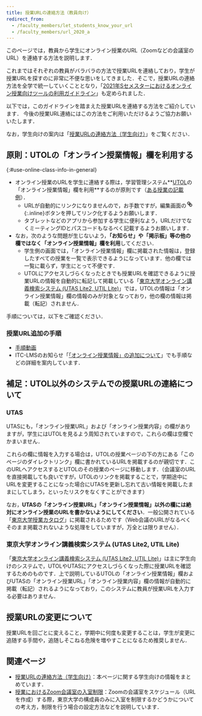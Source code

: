```yaml
---
title: 授業URLの連絡方法（教員向け）
redirect_from:
  - /faculty_members/let_students_know_your_url
  - /faculty_members/url_2020_a
---
```


このページでは，教員から学生にオンライン授業のURL（Zoomなどの会議室のURL）を連絡する方法を説明します．

これまではそれぞれの教員がバラバラの方法で授業URLを連絡しており，学生が授業URLを探すのに非常に不便な思いをしてきました．そこで，授業URLの連絡方法を全学で統一していくこととなり，「[2021年Sセメスターにおけるオンライン授業向けツールの利用ガイドライン](/docs/guideline)」も定められました．

以下では，このガイドラインを踏まえた授業URLを連絡する方法をご紹介しています．
今後の授業URL連絡にはこの方法をご利用いただけるようご協力お願いいたします．

なお，学生向けの案内は「[授業URLの連絡方法（学生向け）](/oc/url)」をご覧ください．

## 原則：UTOLの「オンライン授業情報」欄を利用する
{:#use-online-class-info-in-general}

- オンライン授業のURLを学生に連絡する際は，学習管理システム**[UTOL](/utol)の「オンライン授業情報」欄を利用**するのが原則です（[ある授業の記載例](https://utol.ecc.u-tokyo.ac.jp/lms/course?idnumber=2020FEN-EE3d16L10J01)）．
    - URLが自動的にリンクになりませんので，お手数ですが，編集画面の![](url_button.png){:.inline}ボタンを押してリンク化するようお願いします．
    - タブレットなどのアプリから参加する学生に便利なよう，URLだけでなくミーティングIDとパスコードもなるべく記載するようお願いします．
- なお，次のような問題が生じないよう，**「お知らせ」や「掲示板」等の他の欄ではなく「オンライン授業情報」欄を利用**してください．
    - 学生側の画面では，「オンライン授業情報」欄に掲載された情報は，登録したすべての授業を一覧で表示できるようになっています．他の欄では一覧に載らず，学生にとって不便です．
    - UTOLにアクセスしづらくなったときでも授業URLを確認できるように授業URLの情報を自動的に転記して掲載している「[東京大学オンライン講義検索システム (UTAS Lite2, UTIL Lite)](https://utelecon-directory.adm.u-tokyo.ac.jp/)」では，UTOLの情報は「オンライン授業情報」欄の情報のみが対象となっており，他の欄の情報は掲載（転記）されません．


手順については，以下をご確認ください．

### 授業URL追加の手順

- [手順動画](https://youtu.be/JeBwwDfhJJw)
- ITC-LMSのお知らせ「[「オンライン授業情報」の追加について](https://www.ecc.u-tokyo.ac.jp/announcement/2020/09/16_3208.html)」でも手順などの詳細を案内しています．


## 補足：UTOL以外のシステムでの授業URLの連絡について

### UTAS

UTASにも，「オンライン授業URL」および「オンライン授業内容」の欄がありますが，学生にはUTOLを見るよう周知されていますので，これらの欄は空欄でかまいません．

これらの欄に情報を入力する場合は，UTOLの授業ページの下の方にある「このページのダイレクトリンク」欄に書かれているURLを掲載するのが親切です．このURLへアクセスするとUTOLのその授業のページに移動します．（会議室のURLを直接掲載しても良いですが，UTOLのリンクを掲載することで，学期途中にURLを変更することになった場合にUTASを更新し忘れて古い情報を掲載したままにしてしまう，といったリスクをなくすことができます）

なお，**UTASの「オンライン授業URL」「オンライン授業情報」以外の欄には絶対にオンライン授業のURLを書かないようにしてください**．一般公開されている「[東京大学授業カタログ](https://catalog.he.u-tokyo.ac.jp/)」に掲載されるためです（Web会議のURLがなるべくそのまま掲載されないような処理をしていますが，万全とは限りません）．

### 東京大学オンライン講義検索システム (UTAS Lite2, UTIL Lite)

「[東京大学オンライン講義検索システム (UTAS Lite2, UTIL Lite)](https://utelecon-directory.adm.u-tokyo.ac.jp/)」は主に学生向けのシステムで，UTOLやUTASにアクセスしづらくなった際に授業URLを確認するためのものです．上で説明しているUTOLの「オンライン授業情報」欄およびUTASの「オンライン授業URL」「オンライン授業内容」欄の情報が自動的に掲載（転記）されるようになっており，このシステムに教員が授業URLを入力する必要はありません．

## 授業URLの変更について

授業URLを回ごとに変えること，学期中に何度も変更することは，学生が変更に追随する手間や，追随しそこねる危険を増やすことになるため推奨しません．

## 関連ページ

- [授業URLの連絡方法（学生向け）](/oc/url)：本ページに関する学生向けの情報をまとめています．
- [授業におけるZoom会議室の入室制限](/faculty_members/zoom_access_control)：Zoomの会議室をスケジュール（URLを作成）する際，東京大学の構成員のみに入室を制限するかどうかについての考え方，制限を行う場合の設定方法などを説明しています．
